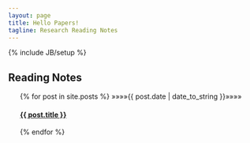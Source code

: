 ```yaml
---
layout: page
title: Hello Papers!
tagline: Research Reading Notes
---
```

{% include JB/setup %}

## Reading Notes

<ul class="posts">
  {% for post in site.posts %}
<!--     <li><span>{{ post.date | date_to_string }}</span> &raquo; <a href="{{ BASE_PATH }}{{ post.url }}">{{ post.title }}</a></li> -->
  &raquo;&raquo;&raquo;&raquo;<span class="post-date">{{ post.date | date_to_string }}</span>&raquo;&raquo;&raquo;&raquo;

  <div class="post">
    <h4 class="post-title">
      <a href="{{ BASE_PATH }}{{ post.url }}">
        {{ post.title }}
      </a>
    </h4>

  </div>
  {% endfor %}
</ul>


